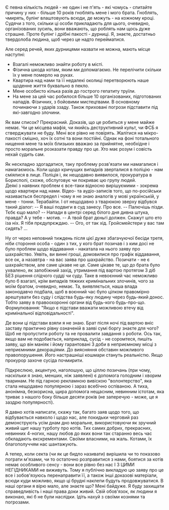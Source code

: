 Є певна кількість людей - не один і не п'ять - які чомусь - спитайте причину у них - більше 10 років гноблять мене і мого брата. Гноблять, чмирять, булінг влаштовують всюди, де можуть - на кожному кроці. Судячи з того, скільки ці особи прикладають для цього, очевидно, організованих зусиль, вони вважають, що роблять нам щось дуже страшне. Проте булінг і дрібні пакості - дурниці. Я, знаєте, достатньо твердолоба людина, щоб через це надто перейматися. 

Але серед речей, яких дурницями назвати не можна, мають місце наступні:
* Взагалі неможливо знайти роботу в місті.
* Фізична шкода котам, яким ми допомагаємо. Не перелічити скільки їх у мене померло на руках.
* Квартира над нами та її недалекі околиці перетворюють наше щоденне життя буквально в пекло.
* Мене особисто кілька разів до гострого гепатиту труїли.
* На мене за цей час робилося більше 10 організованих, підготованих нападів. Фізичних, з бойовими мистецтвами. В основному починаючи з ударів ззаду.
Також приховані  погрози підставити під які-завгодно злочини.

Як вам список? Прекрасний. 
Доказів, що це робиться у мене майже немає. Чи це місцева мафія, чи якийсь деструктивний культ, чи ФСБ я стверджувати не буду. Мені все рівно не повірять. Жалітися на мікро-пакості смішно, хоч їх сотні та вони постійні.
Однак на фоні тотального нищення мене та моїх близьких вважаю за прийнятне, необхідне і просто моральне розказати правду про це. Хто має розум і совість нехай судить сам.

Як нескладно здогадатися, таку проблему розв'язати ми намагалися і намагаємось. Коли щодо кричущих випадків зверталися в поліцію - нам сміялися в лице. Поліція і, як нещодавно виявилося, прокуратура в Борисполі, схоже, обслуговує чи покриває цю групу людей.  
Деякі з наявних проблем є все-таки відносно вирішуємими - зокрема щодо квартири над нами. Відео- та аудіо-записів того, що по-російськи називається беспредел і чому я не знаю аналогів у мові українській, у мене - тонни. Терабайти. 
І от нещодавно з тварюкою зверху відбувся такий діалог:
-- Я ваші подвиги в суд занесу. Про все.
-- Палючішь пізди. Тєбє єщо мало?
-- Напади в центрі серед білого дня дивна штука, правда? А у тебе - мотив.
-- А твой брат дєньгі должен. Скажут што ето іза ніх. Я тібя прєдупрєждаю.
-- Ого, от так хід. Гройсмейстери у вас там сидять?
...

Ну от через неповний тиждень після цієї дуже збагачуючої бесіди третя, ніби стороння особа - один з тих, у кого брат позичав і з ким досі не було проблем щодо віддавання - накатала на нього заяву про шахрайство. Уявіть, ви винні гроші, домовилися про графік віддавання, все ок, а назавтра - на вас заява про шахрайство. Позичати - не є шахрайством, але саме цікаве не це.
Саме цікаве те, що до брата було ухвалено, як запобіжний захід, утримання під вартою протягом 3 діб БЕЗ рішення слідчого судді чи суду. Таке в невоєнний час неможливо було б взагалі, крім випадків тяжких кримінальних злочинів, чого за моїм братом, очевидно, немає. Та, виявляється, наша влада законодавчо подбала, щоб в воєнний час було цілком правомірно арештувати без суду і слідства будь-яку людину через будь-який донос. Тобто заяву в правоохоронні органи від будь-кого будь-про-що. Формулювання: "Якщо є підстави вважати можливою втечу від кримінальної відповідальності". 

Де вони ці підстави взяли я не знаю. Брат після ночі під вартою вніс заставу практично рівну означеній в заяві сумі боргу знаєте для чого? Щоб не пропустити роботу та не провалити завдання з роботи.
Ось так, якщо вам не подобається, наприклад, сусід - не соромтеся, пишіть заяву, що він маніяк і йому гарантовані 3 доби в неприємному місці з неприємними декораціями. До виясняння обставин можливого правопорушення. Його настрашніші кошмари стануть реальністю. Якщо прокурор захоче сусіда почмирити.

Підкреслюю, акцентую, наголошую, що ціллю позичань (при чому, наскільки я знаю, менших, ніж заявлені) є допомога голодним і хворим тваринам. Не під гарною рекламною вивіскою "волонтерство", яка стала нещодавно популярною і зараз всебічно оспіваною. А тиха, анонімна, безкорисна, щира допомога нещасним, невинним істотам, яка триває з нашого боку більше десяти років (не заперечую - може, це я заздрю популярності).

Я давно хотів написати, скажу так, багато заяв щодо того, що відбувається навколо і щодо нас, але покидьки черговий раз демонструють усім днам дно моральне, використовуючи як зручний живий щит нашу турботу про котів. Тих самих добрих, прекрасних, невинних 4-ногих, нашу любов до яких вони так старанно весь час обкладають екскрементами. Своїми власними, на жаль. Котами, їх благополуччям нас шантажують.

А тепер, коли секта (чи як це бидло називати) вирішила чи то показово пограти м'язами, чи то остаточно розправитися з нами, боятися за котів немає особливого сенсу - вони все рівно без нас І З ЦИМИ НЕГІДНИКАМИ не виживуть.
Тому я публічно викладую цю заяву про це все і зобов'язуюсь перенаправити її, а також інші доказові матеріали, всюди куди можливо, якщо ці брудні наклепи будуть продовжуватися. 
В наші органи я вірю мало, але знаєте що? Мені байдуже. Я буду захищати справедливість і наші права доки живий. Свій обов'язок, як людини я виконаю, які б не були наслідки. Ідіть нахуй з своїми кознями та погрозами. 

